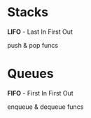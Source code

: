 # Stacks

**LIFO** - Last In First Out

push & pop funcs


# Queues

**FIFO** - First In First Out

enqueue & dequeue funcs
